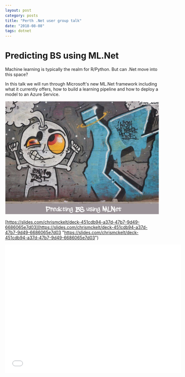 ```yaml
---
layout: post
category: posts
title: "Perth .Net user group talk"
date: "2018-08-08"
tags: dotnet
---
```


# Predicting BS using ML.Net

Machine learning is typically the realm for R/Python. But can .Net move into this space?

In this talk we will run through Microsoft's new ML.Net framework including what it currently offers, how to build a learning pipeline and how to deploy a model to an Azure Service.

![image](https://raw.githubusercontent.com/chrismckelt/chrismckelt.github.io/master/_posts/posts/images//2018/08/image-7.png)

[https://slides.com/chrismckelt/deck-451cdb94-a37d-47b7-9d49-6686065e7d03](https://slides.com/chrismckelt/deck-451cdb94-a37d-47b7-9d49-6686065e7d03 "https://slides.com/chrismckelt/deck-451cdb94-a37d-47b7-9d49-6686065e7d03")

  

<iframe width="576" height="420" src="//slides.com/chrismckelt/deck-451cdb94-a37d-47b7-9d49-6686065e7d03/embed?style=dark&amp;byline=hidden&amp;share=hidden" frameborder="0" scrolling="no" allowfullscreen mozallowfullscreen="" webkitallowfullscreen=""></iframe>
